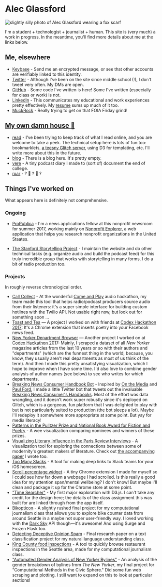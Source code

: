 # Alec Glassford
![slightly silly photo of Alec Glassford wearing a fox scarf](assets/me.jpg)

I'm a student + technologist + journalist + human. This site is (very much) a work in progress. In the meantime, you'll find more details about me at the links below.

## Me, elsewhere
* [Keybase](https://keybase.io/alecglassford) - Send me an encrypted message, or see that other accounts are verifiably linked to this identity.
* [Twitter](https://twitter.com/alecglassford) - Although I've been on the site since middle school (!), I don't tweet very often. My DMs are open.
* [GitHub](https://github.com/alecglassford) - Some code I've written is here! Some I've written (especially for class or work) is not.
* [LinkedIn](https://www.linkedin.com/in/alecglassford) - This communicates my educational and work experiences pretty effectively. My [resume](assets/alec-glassford-resume-2017-10-09.pdf) sums up much of it too.
* [MuckRock](https://www.muckrock.com/accounts/profile/alec/) - Really trying to get on that FOIA Friday grind!

## [My own damn house 🏡](https://psmag.com/social-justice/toast-story-latest-artisanal-food-craze-72676)
* [read](https://read.alec.casa) - I've been trying to keep track of what I read online, and you are welcome to take a peek. The technical setup here is lots of fun too: bookmarklets, [a teesny Glitch server](https://glitch.com/edit/#!/alec-reads), using D3 for templating, etc. I'll write more about this in the future.
* [blog](https://blog.alec.casa) - There is a blog here. It's pretty empty.
* [vere](https://vere.alec.casa) - A tiny podcast diary I made to (sort of) document the end of college.
* [roar](https://roar.alec.casa) - ? 🦁 ? 🌊 ?

## Things I've worked on

What appears here is definitely not comprehensive.

### Ongoing

* [ProPublica](https://propublica.org) - I'm a news applications fellow at this nonprofit newsroom for summer 2017, working mainly on [Nonprofit Explorer](https://projects.propublica.org/nonprofits), a web application that helps you research nonprofit organizations in the United Staates.

* [The Stanford Storytelling Project](https://storytelling.stanford.edu) - I maintain the website and do other technical tasks (e.g. organize audio and build the podcast feed) for this truly incredible group that works with storytelling in many forms. I do a bit of radio production too.

### Projects
In roughly reverse chronological order.

* [Call Collect](https://hackdash.org/projects/5918b5994545fa01a8db176c) - At the wonderful [Come and Play](http://comeandplay.org/) audio hackathon, my team made this tool that helps radio/podcast producers source audio from their listeners: it's a super simple interface for building custom hotlines with the Twilio API. Not usable right now, but look out for something soon …
* [Toast and Tea](https://github.com/alecglassford/facebook-poetry) — A project I worked on with friends at [Codex Hackathon 2017](http://codexhackathon.com/): It's a Chrome extension that inserts poetry into your Facebook news feed.
* [New Yorker Department Browser](https://alecglassford.github.io/new-yorker-sections/) — Another project I worked on at [Codex Hackathon 2017](http://codexhackathon.com/): Mainly, I scraped a dataset of all *New Yorker* magazine articles from the last 10 years or so with their authors and "departments" (which are the funnest thing in the world, because, you know, they usually aren't real departments as most of us think of the term). And then I made this pretty unsatisfying visualization, which I hope to improve when I have some time. I'd also love to combine gender analysis of author names (see below) to see who writes for which departments.
* [Breaking News Consumer Handbook Bot](http://bnch.glitch.me/) - Inspired by [On the Media](https://www.wnyc.org/shows/otm/) and [Paul Ford](https://twitter.com/ftrain/status/754046492177010688), I made a little Twitter bot that tweets out the invaluable [Breaking News Consumer's Handbooks](https://www.wnyc.org/series/breaking-news-consumers-handbook/). Most of the effort was data wrangling, and it doesn't work super robustly since it's deployed on Glitch, which is a gorgeous, fun platform that I was delighted to play with but is not particularly suited to production (the bot sleeps a lot). Maybe I'll redeploy it somewhere more appropriate at some point. But yay for media literacy!
* [Patterns in the Pulitzer Prize and National Book Award for Fiction and Poetry](https://alecglassford.github.io/literary-prizes/) - A wee visualization comparing nominees and winners of these prizes.
* [Visualizing Literary Influence in the Paris Review Interviews](https://stanford.edu/~gla/paris/) - A visualization tool for exploring the connections between some of modernity's greatest makers of literature. Check out [the accompanying paper](assets/visualizing-paris-review.pdf) I wrote too.
* [Too Many Slacks](https://github.com/alecglassford/too-many-slacks) - A tool for making deep links to Slack teams for your iOS homescreen.
* [Scroll percentage widget](https://github.com/alecglassford/percent-scroll-widget) - A tiny Chrome extension I made for myself so I could see how far down a webpage I had scrolled. Is this really a good idea for my attention span/mental wellbeing? I don't know! But maybe I'll clean and package it up for the Chrome store at some point.
* ["Time Searcher"](https://alecglassford.github.io/time-searcher/) - My first major exploration with D3.js. I can't take any credit for the design here; the details of the class assignment this was built for are linked through from the app itself.
* [Bikopticon](https://bikopticon.surge.sh/) - A slightly rushed final project for my computational journalism class that allows you to explore bike counter data from around Seattle in a maybe not super user-friendly way. I loved working with the [Dark Sky](https://darksky.net) API though—it's awesome! And using Surge and Frozen Flask too.
* [Detecting Deceptive Opinion Spam](assets/detecting-deceptive-opinion-spam.pdf) - Final research paper on a text classification project for my natural language understanding class.
* [King County food inspections](https://safe-dawn-87291.herokuapp.com/) - A tool to quickly browse restaurant inspections in the Seattle area, made for my computational journalism class.
* ["Automated Gender Analysis of New Yorker Bylines"](https://github.com/alecglassford/compciv-2016/blob/master/projects/gender-detector-data/README.md) - An analysis of the gender breakdown of bylines from *The New Yorker*, my final project for "Computational Methods in the Civic Sphere." Did some fun web scraping and plotting. I still want to expand on this to look at particular sections!
